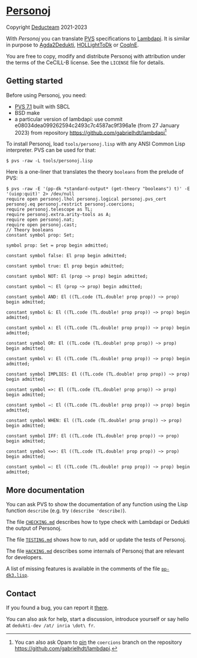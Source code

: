 # [Personoj](https://github.com/Deducteam/personoj)

Copyright [Deducteam](https://deducteam.gitlabpages.inria.fr) 2021-2023

With *Personoj* you can translate [PVS](http://pvs.csl.sri.com) specifications to
[Lambdapi](https://github.com/Deducteam/lambdapi).
It is similar in purpose to
[Agda2Dedukti](https://github.com/Deducteam/Agda2Dedukti),
[HOLLightToDk](https://github.com/Deducteam/HOLLightToDk)
or [CoqInE](https://github.com/Deducteam/CoqInE).

You are free to copy, modify and distribute Personoj with attribution under the
terms of the CeCILL-B license. See the `LICENSE` file for details.

## Getting started

Before using Personoj, you need:

- [PVS 7.1](https://pvs.csl.sri.com/downloads.html) built with SBCL
- BSD make
- a particular version of lambdapi: use commit
  e08034dea099262594c2493c7c4587ac9f396a1e (from 27 January 2023)
	from repository <https://github.com/gabrielhdt/lambdapi>[^1]

[^1]: You can also ask Opam to
		[pin](https://opam.ocaml.org/doc/Usage.html#opam-pin) the `coercions`
		branch on the repository <https://github.com/gabrielhdt/lambdapi>.

To install Personoj, load `tools/personoj.lisp` with any ANSI Common Lisp
interpreter. PVS can be used for that:
```command
$ pvs -raw -L tools/personoj.lisp
```

Here is a one-liner that translates the theory `booleans` from the prelude of
PVS:
```command
$ pvs -raw -E '(pp-dk *standard-output* (get-theory "booleans") t)' -E '(uiop:quit)' 2> /dev/null
require open personoj.lhol personoj.logical personoj.pvs_cert
personoj.eq personoj.restrict personoj.coercions;
require personoj.telescope as TL;
require personoj.extra.arity-tools as A;
require open personoj.nat;
require open personoj.cast;
// Theory booleans
constant symbol prop: Set;

symbol prop: Set ≔ prop begin admitted;

constant symbol false: El prop begin admitted;

constant symbol true: El prop begin admitted;

constant symbol NOT: El (prop ~> prop) begin admitted;

constant symbol ¬: El (prop ~> prop) begin admitted;

constant symbol AND: El ((TL.code (TL.double! prop prop)) ~> prop) begin admitted;

constant symbol &: El ((TL.code (TL.double! prop prop)) ~> prop) begin admitted;

constant symbol ∧: El ((TL.code (TL.double! prop prop)) ~> prop) begin admitted;

constant symbol OR: El ((TL.code (TL.double! prop prop)) ~> prop) begin admitted;

constant symbol ∨: El ((TL.code (TL.double! prop prop)) ~> prop) begin admitted;

constant symbol IMPLIES: El ((TL.code (TL.double! prop prop)) ~> prop) begin admitted;

constant symbol =>: El ((TL.code (TL.double! prop prop)) ~> prop) begin admitted;

constant symbol ⇒: El ((TL.code (TL.double! prop prop)) ~> prop) begin admitted;

constant symbol WHEN: El ((TL.code (TL.double! prop prop)) ~> prop) begin admitted;

constant symbol IFF: El ((TL.code (TL.double! prop prop)) ~> prop) begin admitted;

constant symbol <=>: El ((TL.code (TL.double! prop prop)) ~> prop) begin admitted;

constant symbol ⇔: El ((TL.code (TL.double! prop prop)) ~> prop) begin admitted;

```

## More documentation

You can ask PVS to show the documentation of any function using the Lisp
function `describe` (e.g. try `(describe 'describe)`).

The file [`CHECKING.md`](./CHECKING.md) describes how to type check with
Lambdapi or Dedukti the output of Personoj.

The file [`TESTING.md`](./TESTING.md) shows how to run, add or update the tests
of Personoj.

The file [`HACKING.md`](./HACKING.md) describes some internals of Personoj that
are relevant for developers.

A list of missing features is available in the comments of the file
[`pp-dk3.lisp`](./pvs_patches/pvs2dk/pp-dk3.lisp).

## Contact

If you found a bug, you can report it [there](https://github.com/Deducteam/personoj/issues).

You can also ask for help, start a discussion, introduce yourself or say
hello at `dedukti-dev /at/ inria \dot\ fr`.
